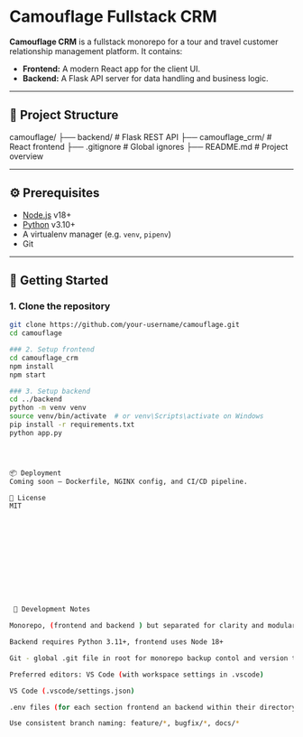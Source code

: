 # Camouflage Fullstack CRM

**Camouflage CRM** is a fullstack monorepo for a tour and travel customer relationship management platform. It contains:

- **Frontend:** A modern React app for the client UI.
- **Backend:** A Flask API server for data handling and business logic.

---

## 📁 Project Structure
camouflage/ 
    ├── backend/ # Flask REST API
    ├── camouflage_crm/ # React frontend 
    ├── .gitignore # Global ignores 
    ├── README.md # Project overview


---

## ⚙️ Prerequisites

- [Node.js](https://nodejs.org/en/) v18+
- [Python](https://www.python.org/) v3.10+
- A virtualenv manager (e.g. `venv`, `pipenv`)
- Git

---

## 🚀 Getting Started

### 1. Clone the repository

```bash
git clone https://github.com/your-username/camouflage.git
cd camouflage

### 2. Setup frontend
cd camouflage_crm
npm install
npm start

### 3. Setup backend
cd ../backend
python -m venv venv
source venv/bin/activate  # or venv\Scripts\activate on Windows
pip install -r requirements.txt
python app.py




📦 Deployment
Coming soon – Dockerfile, NGINX config, and CI/CD pipeline.

📄 License
MIT












 🔧 Development Notes

Monorepo, (frontend and backend ) but separated for clarity and modularity

Backend requires Python 3.11+, frontend uses Node 18+

Git - global .git file in root for monorepo backup contol and version tracking 

Preferred editors: VS Code (with workspace settings in .vscode)

VS Code (.vscode/settings.json)

.env files (for each section frontend an backend within their directory stracture  to manage their global environment variables )

Use consistent branch naming: feature/*, bugfix/*, docs/*
